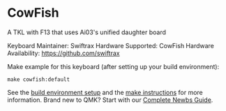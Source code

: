 CowFish
======

A TKL with F13 that uses Ai03's unified daughter board

Keyboard Maintainer: Swiftrax 
Hardware Supported: CowFish 
Hardware Availability: https://github.com/swiftrax

Make example for this keyboard (after setting up your build environment):

    make cowfish:default

See the [build environment setup](https://docs.qmk.fm/#/getting_started_build_tools) and the [make instructions](https://docs.qmk.fm/#/getting_started_make_guide) for more information. Brand new to QMK? Start with our [Complete Newbs Guide](https://docs.qmk.fm/#/newbs).
